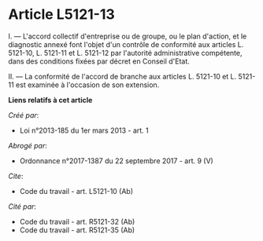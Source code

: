 # Article L5121-13

I. ― L'accord collectif d'entreprise ou de groupe, ou le plan d'action, et le diagnostic annexé font l'objet d'un contrôle de
conformité aux articles L. 5121-10, L. 5121-11 et L. 5121-12 par l'autorité administrative compétente, dans des conditions
fixées par décret en Conseil d'Etat. 

II. ― La conformité de l'accord de branche aux articles L. 5121-10 et L. 5121-11 est examinée à l'occasion de son extension.

**Liens relatifs à cet article**

_Créé par_:

  - Loi n°2013-185 du 1er mars 2013 - art. 1

_Abrogé par_:

  - Ordonnance n°2017-1387 du 22 septembre 2017 - art. 9 (V)

_Cite_:

  - Code du travail - art. L5121-10 (Ab)

_Cité par_:

  - Code du travail - art. R5121-32 (Ab)
  - Code du travail - art. R5121-35 (Ab)
